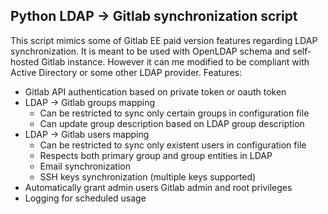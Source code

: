## Python LDAP -> Gitlab synchronization script
This script mimics some of Gitlab EE paid version features regarding LDAP synchronization. It is meant to be used with OpenLDAP schema and self-hosted Gitlab instance. However it can me modified to be compliant with Active Directory or some other LDAP provider. 
Features:
- Gitlab API authentication based on private token or oauth token
- LDAP -> Gitlab groups mapping
    - Can be restricted to sync only certain groups in configuration file
    - Can update group description based on LDAP group description
- LDAP -> Gitlab users mapping
    - Can be restricted to sync only existent users in configuration file
    - Respects both primary group and group entities in LDAP
    - Email synchronization
    - SSH keys synchronization (multiple keys supported)
- Automatically grant admin users Gitlab admin and root privileges
- Logging for scheduled usage
